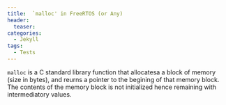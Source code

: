```yaml
---
title:  `malloc' in FreeRTOS (or Any)
header:
  teaser: 
categories: 
  - Jekyll
tags:
  - Tests
---
```


`malloc` is a C standard library function that allocatesa a block of memory (size in bytes), and reurns a pointer to the begining of that memory block. The contents of the memory block is not initialized hence remaining with intermediatory values. 
